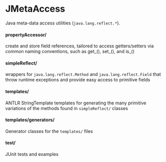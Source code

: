 JMetaAccess
==============

Java meta-data access utilities (`java.lang.reflect.*`).

#### propertyAccessor/
create and store field references, tailored to access getters/setters via common naming conventions, such as get_(), set_(), and is_()

#### simpleReflect/
wrappers for `java.lang.reflect.Method` and `java.lang.reflect.Field` that throw runtime exceptions and provide easy access to primitive fields

#### templates/
ANTLR StringTemplate templates for generating the many primitive variations of the methods found in `simpleReflect/` classes

#### templates/generators/
Generator classes for the `templates/` files

#### test/
JUnit tests and examples